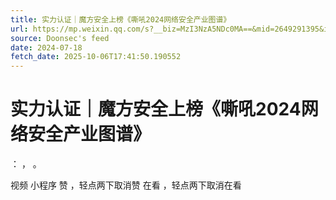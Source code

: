 ```yaml
---
title: 实力认证｜魔方安全上榜《嘶吼2024网络安全产业图谱》
url: https://mp.weixin.qq.com/s?__biz=MzI3NzA5NDc0MA==&mid=2649291395&idx=1&sn=8295601207fb0ef9ce2e62c083e0169e
source: Doonsec's feed
date: 2024-07-18
fetch_date: 2025-10-06T17:41:50.190552
---
```


# 实力认证｜魔方安全上榜《嘶吼2024网络安全产业图谱》

：
，
。

视频
小程序
赞
，轻点两下取消赞
在看
，轻点两下取消在看